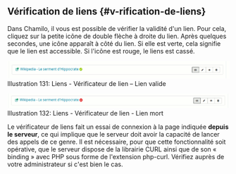 ## Vérification de liens {#v-rification-de-liens}

Dans Chamilo, il vous est possible de vérifier la validité d&#039;un lien. Pour cela, cliquez sur la petite icône de double flèche à droite du lien. Après quelques secondes, une icône apparaît à côté du lien. Si elle est verte, cela signifie que le lien est accessible. Si l&#039;icône est rouge, le liens est cassé.

![](../assets/image202.png)Illustration 131: Liens - Vérificateur de lien – Lien valide

![](../assets/image203.png)Illustration 132: Liens - Vérificateur de lien - Lien mort

Le vérificateur de liens fait un essai de connexion à la page indiquée **depuis le serveur**, ce qui implique que le serveur doit avoir la capacité de lancer des appels de ce genre. Il est nécessaire, pour que cette fonctionnalité soit opérative, que le serveur dispose de la librairie CURL ainsi que de son « binding » avec PHP sous forme de l&#039;extension php-curl. Vérifiez auprès de votre administrateur si c&#039;est bien le cas.